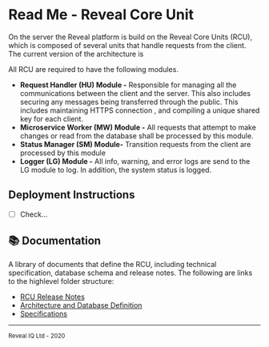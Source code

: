 # Read Me - Reveal Core Unit #
On the server the Reveal platform is build on the Reveal Core Units (RCU), which is composed of several units that handle requests from the client. The current version of the architecture is 

All RCU are required to have the following modules.

- **Request Handler (HU) Module -** Responsible for managing all the communications between the client and the server. This also includes securing any messages being transferred through the public. This includes maintaining HTTPS connection , and compiling a unique shared key for each client.
- **Microservice Worker (MW) Module -** All requests that attempt to make changes or read from the database shall be processed by this module. 
- **Status Manager (SM) Module-** Transition requests from the client are processed by this module
- **Logger (LG) Module -** All info, warning, and error logs are send to the LG module to log. In addition, the system status is logged.

## Deployment Instructions
- [ ] Check...

## 📚 Documentation
A library of documents that define the RCU, including technical specification, database schema and release notes. The following are links to the highlevel folder structure:
- [RCU Release Notes](https://revealhealth.sharepoint.com/:f:/s/RevealCoreUnit/EqdLVSQ7TBtElRcD9kTJ368Bg_AgVUr0udzapijh53PTcQ?e=dSTAF9)
- [Architecture and Database Definition](https://revealhealth.sharepoint.com/:f:/s/RevealCoreUnit/ElsV8t5nRQdOm41c7A672MoB00rwjt_RA5cR5c8o5JIZkQ?e=RHa2He)
- [Specifications](https://revealhealth.sharepoint.com/:f:/s/RevealCoreUnit/EqQHnl--dd5DgoqYbuRjvBABnew0C8ypcxZ_JWK3RwKVrA?e=lTs6ny)


---
<sup> Reveal IQ Ltd - 2020 </sup>
